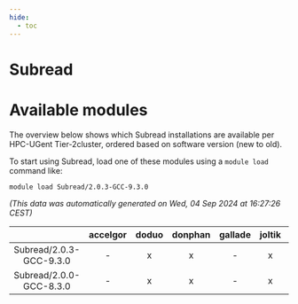 ```yaml
---
hide:
  - toc
---
```


Subread
=======

# Available modules


The overview below shows which Subread installations are available per HPC-UGent Tier-2cluster, ordered based on software version (new to old).

To start using Subread, load one of these modules using a `module load` command like:

```shell
module load Subread/2.0.3-GCC-9.3.0
```

*(This data was automatically generated on Wed, 04 Sep 2024 at 16:27:26 CEST)*  

| |accelgor|doduo|donphan|gallade|joltik|shinx|skitty|
| :---: | :---: | :---: | :---: | :---: | :---: | :---: | :---: |
|Subread/2.0.3-GCC-9.3.0|-|x|x|-|x|-|-|
|Subread/2.0.0-GCC-8.3.0|-|x|x|-|x|-|x|
